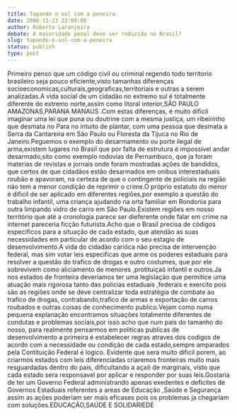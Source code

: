 ```yaml
---
title: Tapando o sol com a peneira.
date: 2006-11-23 22:00:00
author: Roberto Laranjeira
debate: A maioridade penal deve ser reduzida no Brasil?
slug: tapando-o-sol-com-a-peneira
status: publish 
type: post
---
```


Primeiro penso que um código civil ou criminal regendo todo territorio brasileiro seja pouco eficiente,visto tamanhas diferenças socioeconomicas,culturais,geograficas,territoriais e outras a serem analizadas.A vida social de um cidadão no extremo sul é totalmente diferente do extremo norte,assim como litoral interior,SÃO PAULO AMAZONAS,PARANA MANAUS .Com estas diferenças, é muito dificil imaginar uma lei que puna ou doutrine com a mesma justiça, um ribeirinho que desmata no Para no intuito de plantar, com uma pessoa que desmata a Serra da Cantareira em São Paulo ou Floresta da Tijuca no Rio de Janeiro.Peguemos o exemplo do desarmamento ou porte ilegal de arma,existem lugares no Brasil que por falta de estrutura é impossivel andar desarmado,sito como exemplo rodovias de Pernambuco, que ja foram materias de revistas e jornais onde foram mostradas ações de bandidos, que certos de que cidadãos estão desarmados em onibus interestaduais roubão e apavoram, na certeza de que o contingente de policiais na região não tem a menor condição de reprimir o crime.O próprio estatuto do menor é dificil de ser aplicado em diferentes regiões,por exemplo a questão do trabalho infantil, uma criança ajudando na orta familiar em Rondonia para outra limpando vidro de carro em São Paulo.Existem regiões em nosso território que até a cronologia parece ser dieferente onde falar em crime na internet pareceria ficção futurista.Acho que o Brasil precisa de códigos especificos para a situação de cada estado, que atendão as suas necessidades em particular de acordo com o seu estagio de desenvolvimento.A vida do cidadão carióca não precisa de intervenção federal, mas sim votar leis especificas que arme os poderes estaduais para resolver a questão do trafico de drogas e outro costumes, que por ele sobrevivem como aliciamento de menores ,protituiçaõ infantil e outros.Ja nos estados de fronteira deveriamos ter uma legislação que permitice uma atuação mais rigorosa tanto das policias estaduais ,federais e exercito pois são as regiões onde se deve centralizar toda estratégia de combate ao trafico de drogas, contrabando,trafico de armas e exportação de carros roubados e outras coisas de conhecimento publico.Vejam como numa pequena explanação encontramos situações totalmente diferentes de condutas e problemas sociais,por isso acho que num pais do tamanho do nosso, para realmente pensarmos em politicas publicas de desenvolvimento a primeira é estabelecer regras atraves dos codigos de acordo com a necessidade ou condição de cada estado,sempre amparados pela Contituição Federal é logico. Evidente que sera muito dificil porem, ao criarmos estados com leis diferenciadas criaremos fronteiras muito mais resguardadas dentro do país, dificultando a açaõ de marginais, visto que cada estado sera responsavel por aplicar e responder por suas leis.Gostaria de ter um Governo Federal administrando apenas exedentes e deficites de Governos Estaduais referentes a areas de Educação ,Saúde e Segurança assim as ações poderiam ser mais eficases pois os problemas ja chegariam com soluções.EDUCAÇÃO,SAÚDE E SOLIDARIEDE
